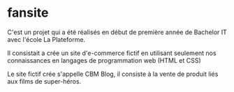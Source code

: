 # fansite

C'est un projet qui a été réalisés en début de première année de Bachelor IT avec l'école La Plateforme. 

Il consistait a crée un site d'e-commerce fictif en utilisant seulement nos connaissances en langages de programmation web (HTML et CSS)

Le site fictif crée s'appelle CBM Blog, il consiste à la vente de produit liés aux films de super-héros. 

